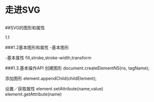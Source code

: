 # 走进SVG

##

##SVG的图形和属性

1.1

###1.2基本图形和属性
-基本图形
    <rect>
    <circle>
    <elipse>
    <line>
    <polyline>
    <polygon>

-基本属性
    fill,stroke,stroke-width,transform


###1.3.基本操作API
创建图形
document.createElementNS(ns, tagName);

添加图形
element.appendChild(childElement);

设置／获取属性
element.setAttribute(name,value)
elememt.getAttribute(name)



